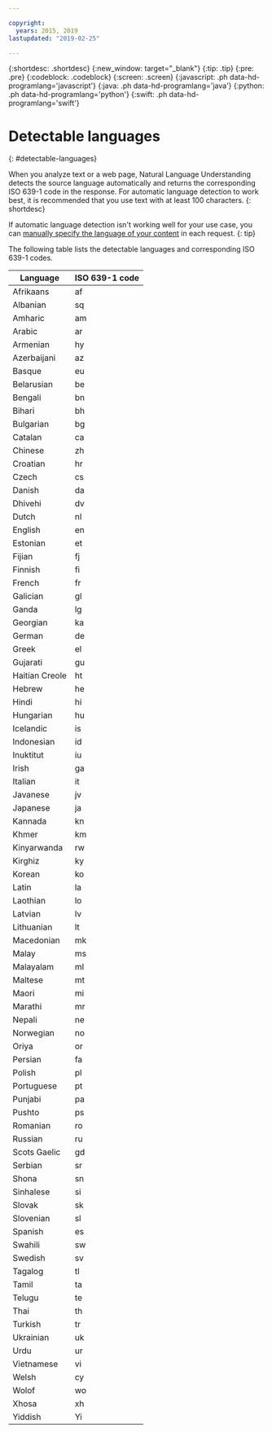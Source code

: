 ```yaml
---

copyright:
  years: 2015, 2019
lastupdated: "2019-02-25"

---
```


{:shortdesc: .shortdesc}
{:new_window: target="_blank"}
{:tip: .tip}
{:pre: .pre}
{:codeblock: .codeblock}
{:screen: .screen}
{:javascript: .ph data-hd-programlang='javascript'}
{:java: .ph data-hd-programlang='java'}
{:python: .ph data-hd-programlang='python'}
{:swift: .ph data-hd-programlang='swift'}

# Detectable languages
{: #detectable-languages}

When you analyze text or a web page, Natural Language Understanding detects the source language automatically and returns the corresponding ISO 639-1 code in the response. For automatic language detection to work best, it is recommended that you use text with at least 100 characters.
{: shortdesc}

If automatic language detection isn't working well for your use case, you can [manually specify the language of your content](/docs/services/natural-language-understanding?topic=natural-language-understanding-overriding-language-detection) in each request.
{: tip}

The following table lists the detectable languages and corresponding ISO 639-1 codes.

|Language    |ISO 639-1 code|
|------------|------|
|Afrikaans|af|
|Albanian|sq|
|Amharic|am|
|Arabic|ar|
|Armenian|hy|
|Azerbaijani|az|
|Basque|eu|
|Belarusian|be|
|Bengali|bn|
|Bihari|bh|
|Bulgarian|bg|
|Catalan|ca|
|Chinese|zh|
|Croatian|hr|
|Czech|cs|
|Danish|da|
|Dhivehi|dv|
|Dutch|nl|
|English|en|
|Estonian|et|
|Fijian|fj|
|Finnish|fi|
|French|fr|
|Galician|gl|
|Ganda|lg|
|Georgian|ka|
|German|de|
|Greek|el|
|Gujarati|gu|
|Haitian Creole|ht|
|Hebrew|he|
|Hindi|hi|
|Hungarian|hu|
|Icelandic|is|
|Indonesian|id|
|Inuktitut|iu|
|Irish|ga|
|Italian|it|
|Javanese|jv|
|Japanese|ja|
|Kannada|kn|
|Khmer|km|
|Kinyarwanda|rw|
|Kirghiz|ky|
|Korean|ko|
|Latin|la|
|Laothian|lo|
|Latvian|lv|
|Lithuanian|lt|
|Macedonian|mk|
|Malay|ms|
|Malayalam|ml|
|Maltese|mt|
|Maori|mi|
|Marathi|mr|
|Nepali|ne|
|Norwegian|no|
|Oriya|or|
|Persian|fa|
|Polish|pl|
|Portuguese|pt|
|Punjabi|pa|
|Pushto|ps|
|Romanian|ro|
|Russian|ru|
|Scots Gaelic|gd|
|Serbian|sr|
|Shona|sn|
|Sinhalese|si|
|Slovak|sk|
|Slovenian|sl|
|Spanish|es|
|Swahili|sw|
|Swedish|sv|
|Tagalog|tl|
|Tamil|ta|
|Telugu|te|
|Thai|th|
|Turkish|tr|
|Ukrainian|uk|
|Urdu|ur|
|Vietnamese|vi|
|Welsh|cy|
|Wolof|wo|
|Xhosa|xh|
|Yiddish|Yi|